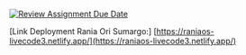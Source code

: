 [![Review Assignment Due Date](https://classroom.github.com/assets/deadline-readme-button-22041afd0340ce965d47ae6ef1cefeee28c7c493a6346c4f15d667ab976d596c.svg)](https://classroom.github.com/a/-uvF_k0c)

[Link Deployment Rania Ori Sumargo:] [https://raniaos-livecode3.netlify.app/](https://raniaos-livecode3.netlify.app/)
